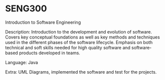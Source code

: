 # SENG300
Introduction to Software Engineering

Description: Introduction to the development and evolution of software. Covers key conceptual foundations as well as key methods and techniques used in the different phases of the software lifecycle. Emphasis on both technical and soft skills needed for high quality software and software-based products developed in teams.

Language: Java

Extra: UML Diagrams, implemented the software and test for the projects.
